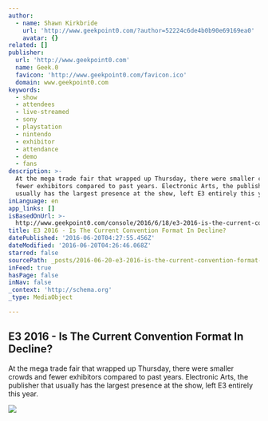 ```yaml
---
author:
  - name: Shawn Kirkbride
    url: 'http://www.geekpoint0.com/?author=52224c6de4b0b90e69169ea0'
    avatar: {}
related: []
publisher:
  url: 'http://www.geekpoint0.com'
  name: Geek.0
  favicon: 'http://www.geekpoint0.com/favicon.ico'
  domain: www.geekpoint0.com
keywords:
  - show
  - attendees
  - live-streamed
  - sony
  - playstation
  - nintendo
  - exhibitor
  - attendance
  - demo
  - fans
description: >-
  At the mega trade fair that wrapped up Thursday, there were smaller crowds and
  fewer exhibitors compared to past years. Electronic Arts, the publisher that
  usually has the largest presence at the show, left E3 entirely this year.
inLanguage: en
app_links: []
isBasedOnUrl: >-
  http://www.geekpoint0.com/console/2016/6/18/e3-2016-is-the-current-convention-format-in-decline
title: E3 2016 - Is The Current Convention Format In Decline?
datePublished: '2016-06-20T04:27:55.456Z'
dateModified: '2016-06-20T04:26:46.068Z'
starred: false
sourcePath: _posts/2016-06-20-e3-2016-is-the-current-convention-format-in-decline.md
inFeed: true
hasPage: false
inNav: false
_context: 'http://schema.org'
_type: MediaObject

---
```

<article style=""><h1>E3 2016 - Is The Current Convention Format In Decline?</h1><p>At the mega trade fair that wrapped up Thursday, there were smaller crowds and fewer exhibitors compared to past years. Electronic Arts, the publisher that usually has the largest presence at the show, left E3 entirely this year.</p><img src="http://static1.squarespace.com/static/54ee77a9e4b05efebc2c5984/54eeb422e4b021bc7efd0b5f/57654826e3df28336030cb9b/1466256137960/GAMES-E3-1.jpg?format=1000w" /></article>